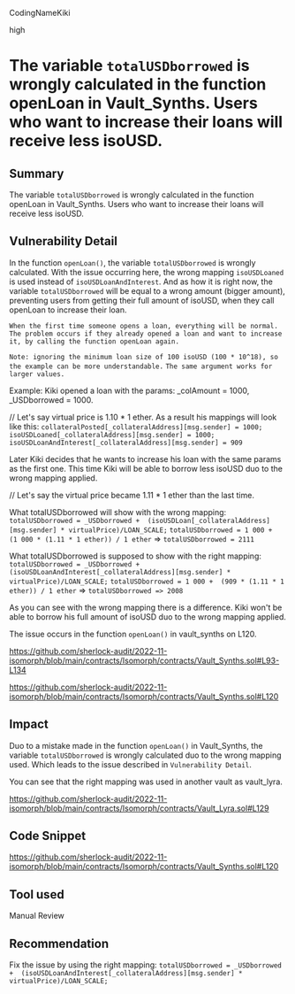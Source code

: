 CodingNameKiki

high

# The variable `totalUSDborrowed` is wrongly calculated in the function openLoan in Vault_Synths. Users who want to increase their loans will receive less isoUSD.

## Summary
The variable `totalUSDborrowed` is wrongly calculated in the function openLoan in Vault_Synths. 
Users who want to increase their loans will receive less isoUSD.

## Vulnerability Detail
In the function `openLoan()`, the variable `totalUSDborrowed` is wrongly calculated.
With the issue occurring here, the wrong mapping `isoUSDLoaned` is used instead of `isoUSDLoanAndInterest`. 
And as how it is right now, the variable `totalUSDborrowed` will be equal to a wrong amount (bigger amount),
preventing users from getting their full amount of isoUSD, when they call openLoan to increase their loan.

`When the first time someone opens a loan, everything will be normal.`
`The problem occurs if they already opened a loan and want to increase it, by calling the function openLoan again.`

`Note: ignoring the minimum loan size of 100 isoUSD (100 * 10^18), so the example can be more understandable.`
`The same argument works for larger values.`

Example:
Kiki opened a loan with the params: _colAmount = 1000, _USDborrowed = 1000.

// Let's say virtual price is 1.10 * 1 ether.
As a result his mappings will look like this:
`collateralPosted[_collateralAddress][msg.sender] = 1000;`
`isoUSDLoaned[_collateralAddress][msg.sender] = 1000;`
`isoUSDLoanAndInterest[_collateralAddress][msg.sender] = 909`

Later Kiki decides that he wants to increase his loan with the same params as the first one. 
This time Kiki will be able to borrow less isoUSD duo to the wrong mapping applied.

// Let's say the virtual price became 1.11 * 1 ether than the last time.

What totalUSDborrowed will show with the wrong mapping:
`totalUSDborrowed = _USDborrowed +  (isoUSDLoan[_collateralAddress][msg.sender] * virtualPrice)/LOAN_SCALE;`
`totalUSDborrowed = 1 000 +  (1 000 * (1.11 * 1 ether)) / 1 ether` => `totalUSDborrowed = 2111`

What totalUSDborrowed is supposed to show with the right mapping:
`totalUSDborrowed = _USDborrowed +  (isoUSDLoanAndInterest[_collateralAddress][msg.sender] * virtualPrice)/LOAN_SCALE;`
`totalUSDborrowed = 1 000 +  (909 * (1.11 * 1 ether)) / 1 ether` => `totalUSDborrowed => 2008`

As you can see with the wrong mapping there is a difference. 
Kiki won't be able to borrow his full amount of isoUSD duo to the wrong mapping applied.

The issue occurs in the function `openLoan()` in vault_synths on L120.

https://github.com/sherlock-audit/2022-11-isomorph/blob/main/contracts/Isomorph/contracts/Vault_Synths.sol#L93-L134

https://github.com/sherlock-audit/2022-11-isomorph/blob/main/contracts/Isomorph/contracts/Vault_Synths.sol#L120

## Impact
Duo to a mistake made in the function `openLoan()` in Vault_Synths, the variable `totalUSDborrowed` is wrongly calculated duo to the wrong mapping used. Which leads to the issue described in `Vulnerability Detail`.

You can see that the right mapping was used in another vault as vault_lyra.

https://github.com/sherlock-audit/2022-11-isomorph/blob/main/contracts/Isomorph/contracts/Vault_Lyra.sol#L129

## Code Snippet

https://github.com/sherlock-audit/2022-11-isomorph/blob/main/contracts/Isomorph/contracts/Vault_Synths.sol#L120

## Tool used

Manual Review

## Recommendation
Fix the issue by using the right mapping:
`totalUSDborrowed = _USDborrowed +  (isoUSDLoanAndInterest[_collateralAddress][msg.sender] * virtualPrice)/LOAN_SCALE;`
